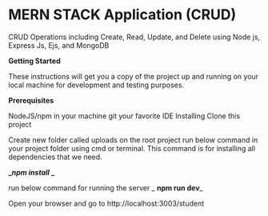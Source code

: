 # MERN STACK Application (CRUD)

CRUD Operations including Create, Read, Update, and Delete using Node js, Express Js, Ejs, and MongoDB

**Getting Started**

These instructions will get you a copy of the project up and running on your local machine for development and testing purposes.

**Prerequisites**

NodeJS/npm in your machine
git
your favorite IDE
Installing
Clone this project

Create new folder called uploads on the root project
run below command in your project folder using cmd or terminal. This command is for installing all dependencies that we need.

**__npm install_
_**


run below command for running the server
_
**npm run dev**_

Open your browser and go to http://localhost:3003/student
